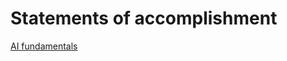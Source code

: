# Statements of accomplishment

[AI fundamentals](https://www.datacamp.com/statement-of-accomplishment/track/5c198a38272289b1d5580d426ba82438b2d876ba?raw=1)
